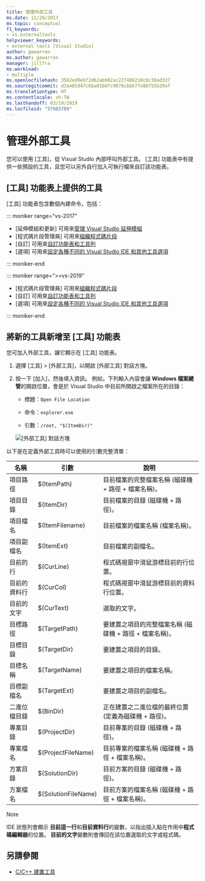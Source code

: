 ```yaml
---
title: 管理外部工具
ms.date: 11/20/2017
ms.topic: conceptual
f1_keywords:
- vs.externaltools
helpviewer_keywords:
- external tools [Visual Studio]
author: gewarren
ms.author: gewarren
manager: jillfra
ms.workload:
- multiple
ms.openlocfilehash: 3562ed9ebf2d62ab002ac227486218c8c38ad337
ms.sourcegitcommit: d3a485d47c6ba01b0fc9878cbbb7fe88755b29af
ms.translationtype: HT
ms.contentlocale: zh-TW
ms.lasthandoff: 03/19/2019
ms.locfileid: "57983789"
---
```

# <a name="manage-external-tools"></a>管理外部工具

您可以使用 [工具]，從 Visual Studio 內部呼叫外部工具。 [工具] 功能表中有提供一些預設的工具，且您可以另外自行加入可執行檔來自訂該功能表。

## <a name="tools-available-on-the-tools-menu"></a>[工具] 功能表上提供的工具

[工具] 功能表包含數個內建命令，包括：

::: moniker range="vs-2017"

* [延伸模組和更新] 可用來[管理 Visual Studio 延伸模組](finding-and-using-visual-studio-extensions.md)
* [程式碼片段管理員] 可用來[組織程式碼片段](code-snippets.md)
* [自訂] 可用來[自訂功能表和工具列](how-to-customize-menus-and-toolbars-in-visual-studio.md)
* [選項] 可用來[設定各種不同的 Visual Studio IDE 和其他工具選項](reference/options-dialog-box-visual-studio.md)

::: moniker-end

::: moniker range=">=vs-2019"

* [程式碼片段管理員] 可用來[組織程式碼片段](code-snippets.md)
* [自訂] 可用來[自訂功能表和工具列](how-to-customize-menus-and-toolbars-in-visual-studio.md)
* [選項] 可用來[設定各種不同的 Visual Studio IDE 和其他工具選項](reference/options-dialog-box-visual-studio.md)

::: moniker-end

## <a name="add-new-tools-to-the-tools-menu"></a>將新的工具新增至 [工具] 功能表

您可加入外部工具，讓它顯示在 [工具] 功能表。

1. 選擇 [工具] > [外部工具]，以開啟 [外部工具] 對話方塊。

1. 按一下 [加入]，然後填入資訊。 例如，下列輸入內容會讓 **Windows 檔案總管**的開啟位置，會是於 Visual Studio 中目前所開啟之檔案所在的目錄：

   * 標題：`Open File Location`

   * 命令：`explorer.exe`

   * 引數：`/root, "$(ItemDir)"`

   ![[外部工具] 對話方塊](media/external-tools-dialog.png)

以下是在定義外部工具時可以使用的引數完整清單：

|名稱|引數|說明|
|----------|--------------|-----------------|
|項目路徑|$(ItemPath)|目前檔案的完整檔案名稱 (磁碟機 + 路徑 + 檔案名稱)。|
|項目目錄|$(ItemDir)|目前檔案的目錄 (磁碟機 + 路徑)。|
|項目檔名|$(ItemFilename)|目前檔案的檔案名稱 (檔案名稱)。|
|項目副檔名|$(ItemExt)|目前檔案的副檔名。|
|目前的行|$(CurLine)|程式碼視窗中滑鼠游標目前的行位置。|
|目前的資料行|$(CurCol)|程式碼視窗中滑鼠游標目前的資料行位置。|
|目前的文字|$(CurText)|選取的文字。|
|目標路徑|$(TargetPath)|要建置之項目的完整檔案名稱 (磁碟機 + 路徑 + 檔案名稱)。|
|目標目錄|$(TargetDir)|要建置之項目的目錄。|
|目標名稱|$(TargetName)|要建置之項目的檔案名稱。|
|目標副檔名|$(TargetExt)|要建置之項目的副檔名。|
|二進位檔目錄|$(BinDir)|正在建置之二進位檔的最終位置 (定義為磁碟機 + 路徑)。|
|專案目錄|$(ProjectDir)|目前專案的目錄 (磁碟機 + 路徑)。|
|專案檔名|$(ProjectFileName)|目前專案的檔案名稱 (磁碟機 + 路徑 + 檔案名稱)。|
|方案目錄|$(SolutionDir)|目前方案的目錄 (磁碟機 + 路徑)。|
|方案檔名|$(SolutionFileName)|目前方案的檔案名稱 (磁碟機 + 路徑 + 檔案名稱)。|

> [!NOTE]
> IDE 狀態列會顯示 **目前這一行**和**目前資料行**的變數，以指出插入點在作用中**程式碼編輯器**的位置。 **目前的文字**變數則會傳回在該位置選取的文字或程式碼。

## <a name="see-also"></a>另請參閱

- [C/C++ 建置工具](/cpp/build/reference/c-cpp-build-tools)
